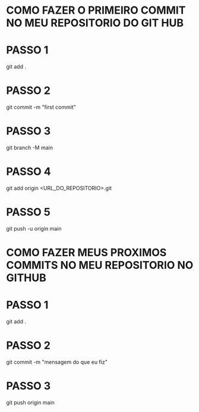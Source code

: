 # COMO FAZER O PRIMEIRO COMMIT NO MEU REPOSITORIO DO GIT HUB #

# PASSO 1
git add .

# PASSO 2
git commit -m "first commit"

# PASSO 3
git branch -M main

# PASSO 4
git add origin <URL_DO_REPOSITORIO>.git

# PASSO 5
git push -u origin main

# COMO FAZER MEUS PROXIMOS COMMITS NO MEU REPOSITORIO NO GITHUB #

# PASSO 1
git add .

# PASSO 2
git commit -m "mensagem do que eu fiz"

# PASSO 3
git push origin main
